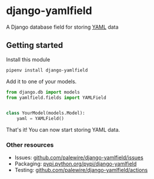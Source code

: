 # django-yamlfield

A Django database field for storing [YAML](http://en.wikipedia.org/wiki/YAML) data

## Getting started

Install this module

```bash
pipenv install django-yamlfield
```

Add it to one of your models.

```python
from django.db import models
from yamlfield.fields import YAMLField


class YourModel(models.Model):
    yaml = YAMLField()
```

That's it! You can now start storing YAML data.

### Other resources

* Issues: [github.com/palewire/django-yamlfield/issues](https://github.com/palewire/django-yamlfield/issues)
* Packaging: [pypi.python.org/pypi/django-yamlfield](https://pypi.python.org/pypi/django-yamlfield)
* Testing: [github.com/palewire/django-yamlfield/actions](https://github.com/palewire/django-yamlfield/actions)